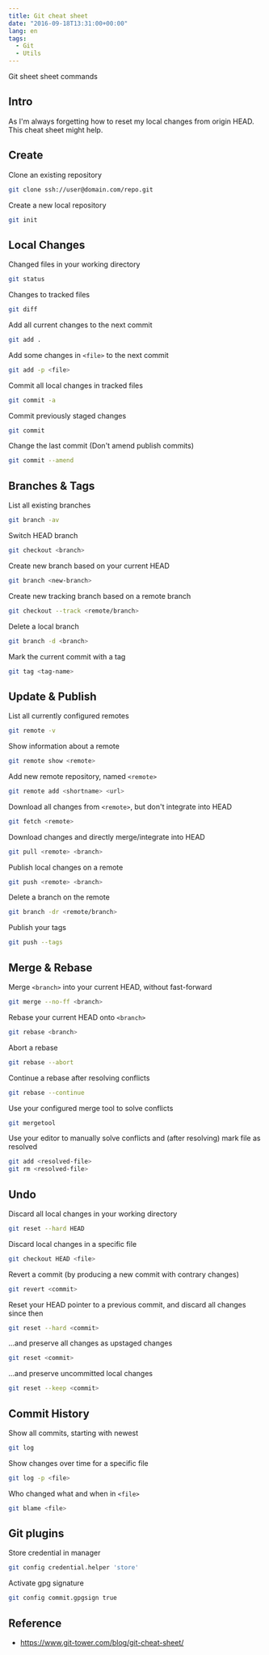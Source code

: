 ```yaml
---
title: Git cheat sheet
date: "2016-09-18T13:31:00+00:00"
lang: en
tags:
  - Git
  - Utils
---
```


Git sheet sheet commands

## Intro ##

As I'm always forgetting how to reset my local changes from origin HEAD. This cheat sheet might help.

## Create ##

Clone an existing repository

```bash
git clone ssh://user@domain.com/repo.git
```

Create a new local repository

```bash
git init
```

## Local Changes ##

Changed files in your working directory

```bash
git status
```

Changes to tracked files

```bash
git diff
```

Add all current changes to the next commit

```bash
git add .
```

Add some changes in `<file>` to the next commit

```bash
git add -p <file>
```

Commit all local changes in tracked files

```bash
git commit -a
```

Commit previously staged changes

```bash
git commit
```

Change the last commit (Don't amend publish commits)

```bash
git commit --amend
```

## Branches & Tags ##

List all existing branches

```bash
git branch -av
```

Switch HEAD branch

```bash
git checkout <branch>
```

Create new branch based on your current HEAD

```bash
git branch <new-branch>
```

Create new tracking branch based on a remote branch

```bash
git checkout --track <remote/branch>
```

Delete a local branch

```bash
git branch -d <branch>
```

Mark the current commit with a tag

```bash
git tag <tag-name>
```

## Update & Publish ##

List all currently configured remotes

```bash
git remote -v
```

Show information about a remote

```bash
git remote show <remote>
```

Add new remote repository, named `<remote>`

```bash
git remote add <shortname> <url>
```

Download all changes from `<remote>`, but don't integrate into HEAD

```bash
git fetch <remote>
```

Download changes and directly merge/integrate into HEAD

```bash
git pull <remote> <branch>
```

Publish local changes on a remote

```bash
git push <remote> <branch>
```

Delete a branch on the remote

```sh
git branch -dr <remote/branch>
```

Publish your tags

```bash
git push --tags
```

## Merge & Rebase ##

Merge `<branch>` into your current HEAD, without fast-forward

```bash
git merge --no-ff <branch>
```

Rebase your current HEAD onto `<branch>`

```bash
git rebase <branch>
```

Abort a rebase

```bash
git rebase --abort
```

Continue a rebase after resolving conflicts

```bash
git rebase --continue
```

Use your configured merge tool to solve conflicts

```bash
git mergetool
```

Use your editor to manually solve conflicts and (after resolving) mark file as resolved

```bash
git add <resolved-file>
git rm <resolved-file>
```

## Undo ##

Discard all local changes in your working directory

```bash
git reset --hard HEAD
```

Discard local changes in a specific file

```bash
git checkout HEAD <file>
```

Revert a commit (by producing a new commit with contrary changes)

```bash
git revert <commit>
```

Reset your HEAD pointer to a previous commit, and discard all changes since then

```bash
git reset --hard <commit>
```

...and preserve all changes as upstaged changes

```bash
git reset <commit>
```

...and preserve uncommitted local changes

```bash
git reset --keep <commit>
```

## Commit History ##

Show all commits, starting with newest

```bash
git log
```

Show changes over time for a specific file

```bash
git log -p <file>
```

Who changed what and when in `<file>`

```bash
git blame <file>
```

## Git plugins ##

Store credential in manager

```bash
git config credential.helper 'store'
```

Activate gpg signature

```bash
git config commit.gpgsign true
```

## Reference ##

* <https://www.git-tower.com/blog/git-cheat-sheet/>

